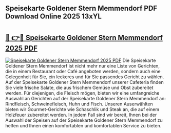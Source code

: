 ## Speisekarte Goldener Stern Memmendorf PDF Download Online 2025 13xYL

# <h2><a href="http://gccg0m.nevu.top/?p=Speisekarte+Goldener+Stern+Memmendorf">🔗 👉🔴 Speisekarte Goldener Stern Memmendorf 2025 PDF</a></h2>

[![Speisekarte Goldener Stern Memmendorf 2025 PDF](https://i.imgur.com/dBaPXMq.png)](http://gccg0m.nevu.top/?p=Speisekarte+Goldener+Stern+Memmendorf)
Die Speisekarte Goldener Stern Memmendorf ist nicht mehr nur eine Liste von Gerichten, die in einem Restaurant oder Café angeboten werden, sondern auch eine Gelegenheit für Sie, ein leckeres und für Sie passendes Gericht zu wählen. Auf der Speisekarte Goldener Stern Memmendorf unserer Cafeteria finden Sie viele frische Salate, die aus frischem Gemüse und Obst zubereitet werden. Für diejenigen, die Fleisch mögen, bieten wir eine umfangreiche Auswahl an Gerichten auf der Speisekarte Goldener Stern Memmendorf an: Rindfleisch, Schweinefleisch, Huhn und Fisch. Unseren Auserwählten bieten wir Gourmet-Gerichte wie Schaschlik und Steak an, die auf einem Holzfeuer zubereitet werden. In jedem Fall sind wir bereit, Ihnen bei der Auswahl der Speisen auf der Speisekarte Goldener Stern Memmendorf zu helfen und Ihnen einen komfortablen und komfortablen Service zu bieten.
